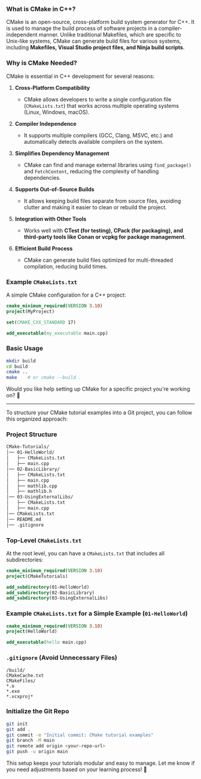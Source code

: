 ### What is CMake in C++?
CMake is an open-source, cross-platform build system generator for C++. It is used to manage the build process of software projects in a compiler-independent manner. Unlike traditional Makefiles, which are specific to Unix-like systems, CMake can generate build files for various systems, including **Makefiles, Visual Studio project files, and Ninja build scripts**.

### Why is CMake Needed?
CMake is essential in C++ development for several reasons:

1. **Cross-Platform Compatibility**  
   - CMake allows developers to write a single configuration file (`CMakeLists.txt`) that works across multiple operating systems (Linux, Windows, macOS).
   
2. **Compiler Independence**  
   - It supports multiple compilers (GCC, Clang, MSVC, etc.) and automatically detects available compilers on the system.

3. **Simplifies Dependency Management**  
   - CMake can find and manage external libraries using `find_package()` and `FetchContent`, reducing the complexity of handling dependencies.

4. **Supports Out-of-Source Builds**  
   - It allows keeping build files separate from source files, avoiding clutter and making it easier to clean or rebuild the project.

5. **Integration with Other Tools**  
   - Works well with **CTest (for testing), CPack (for packaging), and third-party tools like Conan or vcpkg for package management**.

6. **Efficient Build Process**  
   - CMake can generate build files optimized for multi-threaded compilation, reducing build times.

### Example `CMakeLists.txt`
A simple CMake configuration for a C++ project:

```cmake
cmake_minimum_required(VERSION 3.10)
project(MyProject)

set(CMAKE_CXX_STANDARD 17)

add_executable(my_executable main.cpp)
```

### Basic Usage
```sh
mkdir build
cd build
cmake ..
make    # or cmake --build .
```

Would you like help setting up CMake for a specific project you're working on? 🚀


---------
To structure your CMake tutorial examples into a Git project, you can follow this organized approach:

### **Project Structure**
```bash
CMake-Tutorials/
│── 01-HelloWorld/
│   ├── CMakeLists.txt
│   ├── main.cpp
│── 02-BasicLibrary/
│   ├── CMakeLists.txt
│   ├── main.cpp
│   ├── mathlib.cpp
│   ├── mathlib.h
│── 03-UsingExternalLibs/
│   ├── CMakeLists.txt
│   ├── main.cpp
│── CMakeLists.txt
│── README.md
│── .gitignore
```

### **Top-Level `CMakeLists.txt`**
At the root level, you can have a `CMakeLists.txt` that includes all subdirectories:
```cmake
cmake_minimum_required(VERSION 3.10)
project(CMakeTutorials)

add_subdirectory(01-HelloWorld)
add_subdirectory(02-BasicLibrary)
add_subdirectory(03-UsingExternalLibs)
```

### **Example `CMakeLists.txt` for a Simple Example (`01-HelloWorld`)**
```cmake
cmake_minimum_required(VERSION 3.10)
project(HelloWorld)

add_executable(hello main.cpp)
```

### **`.gitignore` (Avoid Unnecessary Files)**
```gitignore
/build/
CMakeCache.txt
CMakeFiles/
*.o
*.exe
*.vcxproj*
```

### **Initialize the Git Repo**
```sh
git init
git add .
git commit -m "Initial commit: CMake tutorial examples"
git branch -M main
git remote add origin <your-repo-url>
git push -u origin main
```

This setup keeps your tutorials modular and easy to manage. Let me know if you need adjustments based on your learning process! 🚀
